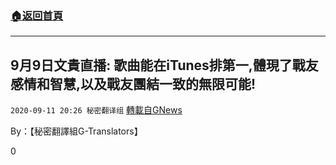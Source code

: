 ###  [:house:返回首頁](https://github.com/ourhimalayas/txt)
---

## 9月9日文貴直播: 歌曲能在iTunes排第一,體現了戰友感情和智慧,以及戰友團結一致的無限可能!
`2020-09-11 20:26 秘密翻译组` [轉載自GNews](https://gnews.org/zh-hant/349225/)

By：【秘密翻譯組G-Translators】

0
